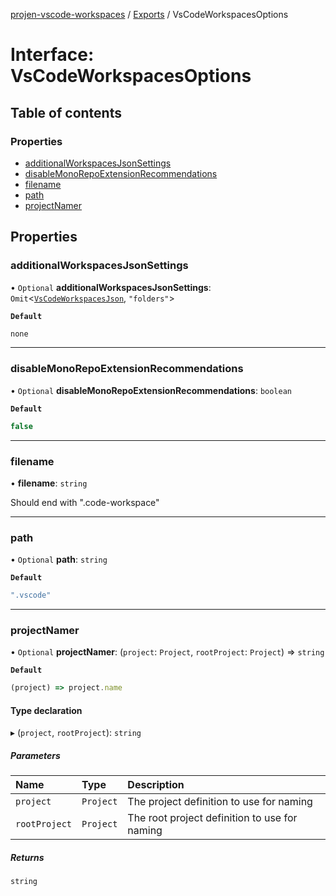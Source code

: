 [projen-vscode-workspaces](../README.md) / [Exports](../modules.md) / VsCodeWorkspacesOptions

# Interface: VsCodeWorkspacesOptions

## Table of contents

### Properties

- [additionalWorkspacesJsonSettings](VsCodeWorkspacesOptions.md#additionalworkspacesjsonsettings)
- [disableMonoRepoExtensionRecommendations](VsCodeWorkspacesOptions.md#disablemonorepoextensionrecommendations)
- [filename](VsCodeWorkspacesOptions.md#filename)
- [path](VsCodeWorkspacesOptions.md#path)
- [projectNamer](VsCodeWorkspacesOptions.md#projectnamer)

## Properties

### additionalWorkspacesJsonSettings

• `Optional` **additionalWorkspacesJsonSettings**: `Omit`\<[`VsCodeWorkspacesJson`](../modules.md#vscodeworkspacesjson), ``"folders"``\>

**`Default`**

```ts
none
```

___

### disableMonoRepoExtensionRecommendations

• `Optional` **disableMonoRepoExtensionRecommendations**: `boolean`

**`Default`**

```ts
false
```

___

### filename

• **filename**: `string`

Should end with ".code-workspace"

___

### path

• `Optional` **path**: `string`

**`Default`**

```ts
".vscode"
```

___

### projectNamer

• `Optional` **projectNamer**: (`project`: `Project`, `rootProject`: `Project`) => `string`

**`Default`**

```ts
(project) => project.name
```

#### Type declaration

▸ (`project`, `rootProject`): `string`

##### Parameters

| Name | Type | Description |
| :------ | :------ | :------ |
| `project` | `Project` | The project definition to use for naming |
| `rootProject` | `Project` | The root project definition to use for naming |

##### Returns

`string`
